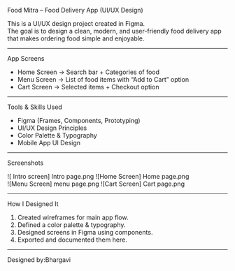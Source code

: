  Food Mitra – Food Delivery App (UI/UX Design)

This is a UI/UX design project created in Figma.  
The goal is to design a clean, modern, and user-friendly food delivery app that makes ordering food simple and enjoyable.

---

App Screens
- Home Screen → Search bar + Categories of food  
- Menu Screen → List of food items with “Add to Cart” option  
- Cart Screen → Selected items + Checkout option  

---

Tools & Skills Used
- Figma (Frames, Components, Prototyping)
- UI/UX Design Principles
- Color Palette & Typography
- Mobile App UI Design

---

 Screenshots
 
![ Intro screen] Intro page.png
![Home Screen] Home page.png  
![Menu Screen] menu page.png 
![Cart Screen] Cart page.png  

---

 How I Designed It
1. Created wireframes for main app flow.  
2. Defined a color palette & typography.  
3. Designed screens in Figma using components.  
4. Exported and documented them here.  

---

 Designed by:Bhargavi
